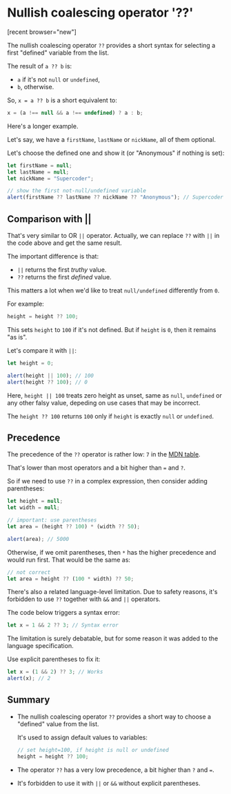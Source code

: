 # Nullish coalescing operator '??'

[recent browser="new"]

The nullish coalescing operator `??` provides a short syntax for selecting a first "defined" variable from the list.

The result of `a ?? b` is:
- `a` if it's not `null` or `undefined`,
- `b`, otherwise.

So, `x = a ?? b` is a short equivalent to:

```js
x = (a !== null && a !== undefined) ? a : b;
```

Here's a longer example.

Let's say, we have a `firstName`, `lastName` or `nickName`, all of them optional.

Let's choose the defined one and show it (or "Anonymous" if nothing is set):

```js run
let firstName = null;
let lastName = null;
let nickName = "Supercoder";

// show the first not-null/undefined variable
alert(firstName ?? lastName ?? nickName ?? "Anonymous"); // Supercoder
```

## Comparison with ||

That's very similar to OR `||` operator. Actually, we can replace `??` with `||` in the code above and get the same result.

The important difference is that:
- `||` returns the first *truthy* value.
- `??` returns the first *defined* value.

This matters a lot when we'd like to treat `null/undefined` differently from `0`.

For example:

```js
height = height ?? 100;
```

This sets `height` to `100` if it's not defined. But if `height` is `0`, then it remains "as is".

Let's compare it with `||`:

```js run
let height = 0;

alert(height || 100); // 100
alert(height ?? 100); // 0
```

Here, `height || 100` treats zero height as unset, same as `null`, `undefined` or any other falsy value, depeding on use cases that may be incorrect.

The `height ?? 100` returns `100` only if `height` is exactly `null` or `undefined`.

## Precedence

The precedence of the `??` operator is rather low: `7` in the [MDN table](https://developer.mozilla.org/en-US/docs/Web/JavaScript/Reference/Operators/Operator_Precedence#Table).

That's lower than most operators and a bit higher than `=` and `?`.

So if we need to use `??` in a complex expression, then consider adding parentheses:

```js run
let height = null;
let width = null;

// important: use parentheses
let area = (height ?? 100) * (width ?? 50);

alert(area); // 5000
```

Otherwise, if we omit parentheses, then `*` has the higher precedence and would run first. That would be the same as:

```js
// not correct
let area = height ?? (100 * width) ?? 50;
```

There's also a related language-level limitation. Due to safety reasons, it's forbidden to use `??` together with `&&` and `||` operators.

The code below triggers a syntax error:

```js run
let x = 1 && 2 ?? 3; // Syntax error
```

The limitation is surely debatable, but for some reason it was added to the language specification.

Use explicit parentheses to fix it:

```js run
let x = (1 && 2) ?? 3; // Works
alert(x); // 2
```

## Summary

- The nullish coalescing operator `??` provides a short way to choose a "defined" value from the list.

    It's used to assign default values to variables:

    ```js
    // set height=100, if height is null or undefined
    height = height ?? 100;
    ```

- The operator `??` has a very low precedence, a bit higher than `?` and `=`.
- It's forbidden to use it with `||` or `&&` without explicit parentheses.